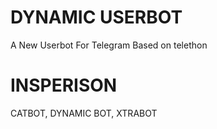 # DYNAMIC USERBOT 

A New Userbot For Telegram Based on telethon 

# INSPERISON 

CATBOT, DYNAMIC BOT, XTRABOT
